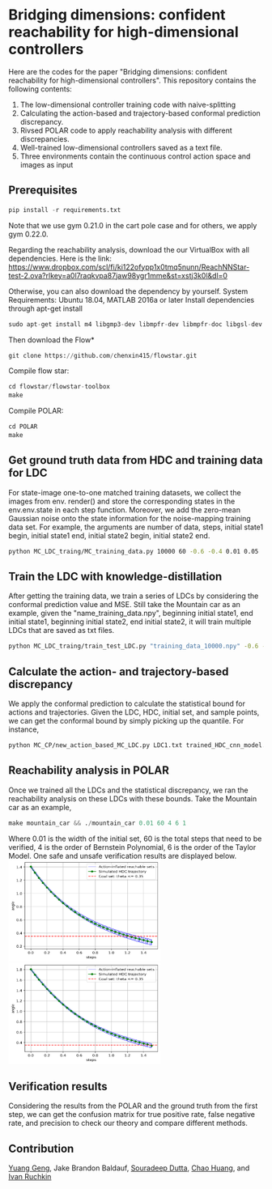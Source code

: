 # Bridging dimensions: confident reachability for high-dimensional controllers
Here are the codes for the paper "Bridging dimensions: confident reachability for high-dimensional controllers". This repository contains the following contents:
1. The low-dimensional controller training code with naive-splitting
2. Calculating the action-based and trajectory-based conformal prediction discrepancy.
3. Rivsed POLAR code to apply reachability analysis with different discrepancies.
4. Well-trained low-dimensional controllers saved as a text file.
5. Three environments contain the continuous control action space and images as input 

## Prerequisites
```python
pip install -r requirements.txt
```
Note that we use gym 0.21.0 in the cart pole case and for others, we apply gym 0.22.0. 

Regarding the reachability analysis, download the our VirtualBox with all dependencies. Here is the link: https://www.dropbox.com/scl/fi/ki122ofypp1x0tmq5nunn/ReachNNStar-test-2.ova?rlkey=a0l7raqkvpa87jaw98ygr1mme&st=xstj3k0l&dl=0 

Otherwise, you can also download the dependency by yourself. System Requirements: Ubuntu 18.04, MATLAB 2016a or later
Install dependencies through apt-get install
```python
sudo apt-get install m4 libgmp3-dev libmpfr-dev libmpfr-doc libgsl-dev gsl-bin bison flex gnuplot-x11 libglpk-dev gcc-8 g++-8 libopenmpi-dev libpthread-stubs0-dev
```
Then download the Flow*
```python
git clone https://github.com/chenxin415/flowstar.git
```
Compile flow star:
```python
cd flowstar/flowstar-toolbox
make
```
Compile POLAR:
```python
cd POLAR
make
```


## Get ground truth data from HDC and training data for LDC
For state-image one-to-one matched training datasets, we collect the images from env. render() and store the corresponding states in the env.env.state in each step function. Moreover, we add the zero-mean Gaussian noise onto the state information for the noise-mapping training data set. For example, the arguments are number of data, steps, initial state1 begin, initial state1 end, initial state2 begin, initial state2 end.   

```bash
python MC_LDC_traing/MC_training_data.py 10000 60 -0.6 -0.4 0.01 0.05
```

## Train the LDC with knowledge-distillation
After getting the training data, we train a series of LDCs by considering the conformal prediction value and MSE. Still take the Mountain car as an example, given the "name_training_data.npy", beginning initial state1, end initial state1, beginning initial state2, end initial state2, it will train multiple LDCs that are saved as txt files.

```bash
python MC_LDC_traing/train_test_LDC.py "training_data_10000.npy" -0.6 -0.4 0.01 0.05
```

## Calculate the action- and trajectory-based discrepancy
We apply the conformal prediction to calculate the statistical bound for actions and trajectories. Given the LDC, HDC, initial set, and sample points, we can get the conformal bound by simply picking up the quantile. For instance,

```bash
python MC_CP/new_action_based_MC_LDC.py LDC1.txt trained_HDC_cnn_model.h5 60 -0.6 -0.4 0.01 0.05
```

## Reachability analysis in POLAR
Once we trained all the LDCs and the statistical discrepancy, we ran the reachability analysis on these LDCs with these bounds. Take the Mountain car as an example,
```python
make mountain_car && ./mountain_car 0.01 60 4 6 1
```
Where 0.01 is the width of the initial set, 60 is the total steps that need to be verified, 4 is the order of Bernstein Polynomial, 6 is the order of the Taylor Model.
One safe and unsafe verification results are displayed below.
<img src="/MC_after_POLAR/2Successful_verificaiton_plot.png" alt="alt text" width="300" height="200"/>
<img src="/MC_after_POLAR/2Failed_verificaiton_plot.png" alt="alt text" width="300" height="200"/>


## Verification results
Considering the results from the POLAR and the ground truth from the first step, we can get the confusion matrix for true positive rate, false negative rate, and precision to check our theory and compare different methods.

## Contribution
[Yuang Geng](https://github.com/yuanggeng), Jake Brandon Baldauf, [Souradeep Dutta](https://github.com/souradeep-111), [Chao Huang](https://github.com/ChaoHuang2018), and [Ivan Ruchkin](https://github.com/bisc)
